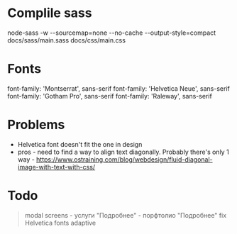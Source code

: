
# Complile sass
node-sass -w --sourcemap=none --no-cache --output-style=compact docs/sass/main.sass docs/css/main.css

# Fonts
font-family: 'Montserrat', sans-serif
font-family: 'Helvetica Neue', sans-serif
font-family: 'Gotham Pro', sans-serif
font-family: 'Raleway', sans-serif

# Problems
- Helvetica font doesn't fit the one in design
- pros - need to find a way to align text diagonally. Probably there's only 1 way - https://www.ostraining.com/blog/webdesign/fluid-diagonal-image-with-text-with-css/

# Todo
> modal screens
	- услуги "Подробнее"
	- порфтолио "Подробнее"
> fix Helvetica fonts
> adaptive
